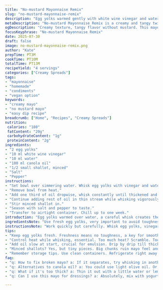 ```yaml
---
title: "No-mustard Mayonnaise Remix"
slug: "no-mustard-mayonnaise-remix"
description: "Egg yolks warmed gently with white wine vinegar and water form the base. Oil is slowly whisked in, drip by drip, first a third, then the rest in a thin stream. Garlic optional, minced tiny. Salt and pepper finish. No mustard here. Changes: oil drops from 1 cup to 180 ml, vinegar cut to 2 teaspoons, garlic swapped for shallot for different bite. Time tweaked, yolk warming 3 minutes, whisking 10 minutes total. Creamy, tangy mayo without typical mustard twist."
metaDescription: "No-mustard Mayonnaise Remix is a creamy and tangy twist on classic mayo, perfect for dips and spreads. Simple process, fresh flavors."
ogDescription: "Creamy texture, tangy flavor without mustard. This mayo remix wields egg yolks and shallot for a delicious twist on traditional mayonnaise."
focusKeyphrase: "No-mustard Mayonnaise Remix"
date: 2025-07-30
draft: false
image: no-mustard-mayonnaise-remix.png
author: "Kate"
prepTime: PT3M
cookTime: PT10M
totalTime: PT13M
recipeYield: "4 servings"
categories: ["Creamy Spreads"]
tags:
- "mayonnaise"
- "homemade"
- "condiments"
- "vegan option"
keywords:
- "creamy mayo"
- "no mustard mayo"
- "easy dip recipe"
breadcrumb: ["Home", "Recipes", "Creamy Spreads"]
nutrition: 
 calories: "180"
 fatContent: "20g"
 carbohydrateContent: "1g"
 proteinContent: "2g"
ingredients:
- "2 egg yolks"
- "10 ml white wine vinegar"
- "10 ml water"
- "180 ml canola oil"
- "1/2 small shallot, minced"
- "Salt"
- "Pepper"
instructions:
- "Set bowl over simmering water. Whisk egg yolks with vinegar and water about 3 minutes, warm and frothy but not scrambled."
- "Remove bowl from heat."
- "Add one third of oil dropwise, whisk constantly until thickened and starting to emulsify."
- "Continue adding rest of oil in thin stream while whisking vigorously."
- "Stir minced shallot in."
- "Season with salt and pepper to taste."
- "Transfer to airtight container. Chill up to one week."
introduction: "Egg yolks warmed over water, a careful whisk creates the beginnings of something creamy. Forget mustard. Vinegar and water add acidity without sharp spice. Oil dribbled slowly changes liquid to thick emulsion. Garlic? No, minced shallot instead; brash and delicate all at once. Salt and pepper round out. Timing is key. Heat too high, egg yolks scramble. Too slow, no body. Three minutes warming, ten whisking. Tiny changes ripple. Less oil than usual, sharper vinegar role. Cool this mix down. Use as dip, spread, base for dressings. Simple method altered subtly, texture still rich, flavor shifting quietly."
ingredientsNote: "Use fresh egg yolks, very important to avoid toughness. White wine vinegar balances acidity with mild tartness, water tempers. Canola oil neutral, good for binding. Replacing garlic with shallot gives subtle onion note without overpowering. Adjust oil quantity down to 180 ml; creates lighter mayo, easier to emulsify. Salt and pepper essential for flavor lift. Mince shallot finely to avoid graininess. Refrigerate after preparation to set. Allergen free, gluten free. No mustard meant avoiding typical sharp bite, shifting flavor profile gently. Use fresh ingredients for best outcome."
instructionsNote: "Work quickly but carefully. Whisk egg yolks, vinegar, and water over barely simmering water — temp control prevents scrambling. Three minutes enough to warm and aerate. Remove from heat before thickening, stop cooking. Add oil slowly at first, drip by drip, whisk constantly — patience key. When emulsion builds, oil goes in faster, thin steady stream. Stir in minced shallot at end for crisp bite. Season after. Transfer promptly to clean airtight container for safety. Chill a few hours before use to thicken more. Tweak oil quantity if too thick or thin. Keep stirring to keep emulsion stable. Lasts about a week refrigerated. Avoid mustard but get creamy, tangy spread all the same."
tips:
- "Keep egg yolks fresh. Freshness means no toughness, a key for smooth texture. Room temp yolks help emulsify. Use highest quality ingredients."
- "Control heat while whisking, essential. Too much heat? Scramble. Too little? No body forms. Watch closely. Three-minute warm up works best."
- "Add oil slow at start, crucial for emulsion. Drip by drip till thick, then a steady stream. Timing is everything, patient whisking key."
- "Minced shallots? Yes, but tiny pieces. Big chunks ruin mayo feel and taste. Balance flavor, no overwhelm. Think light onion notes."
- "Remember storage tips. Use clean containers. Refrigerate right away for best results. Mayo lasts up to a week if done correctly."
faq:
- "q: How to fix broken mayo? a: If it separates, try whisking in another yolk. Or, drizzle in more oil slowly while whisking. Stabilize the emulsion."
- "q: Alternatives to canola oil? a: You could use light olive oil. Or, avocado oil for a twist. Be careful with flavors though, they change everything."
- "q: What if it's too thick? a: Thin it out with a little water or lemon juice. Just a few drops at a time. Blend well, adjust as needed."
- "q: Can I use this mayo for dressings? a: Absolutely, mix with yogurt for creaminess. Use herbs and spices for variety, keep experimenting for flavors."

---
```

